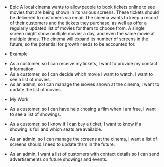 * Epic
A local cinema wants to allow people to book tickets online to see movies that are being shown in its various screens. These tickets should be delivered to customers via email. The cinema wants to keep a record of their customers and the tickets they purchase, as well as offer a regularly updated list of movies for them to choose from. A single screen might show multiple movies a day, and even the same movie at multiple times. The cinema will expand its number of screens in the future, so the potential for growth needs to be accounted for.

* Example
- As a customer, so I can receive my tickets, I want to provide my contact information.
- As a customer, so I can decide which movie I want to watch, I want to see a list of movies.
- As an admin, so I can manage the movies shown at the cinema, I want to update the list of movies.

* My Work
- As a customer, so I can have help chosing a film when I am free, I want to see a list of showings. 
- As a customer, so I know if I can buy a ticket, I want to know if a showing is full and which seats are available. 

- As an admin, so I can manage the screens at the cinema, I want a list of screens should I need to update them in the future.
- As an admin, I want a list of customers with contact details so I can send advertisements on future showings and events.


